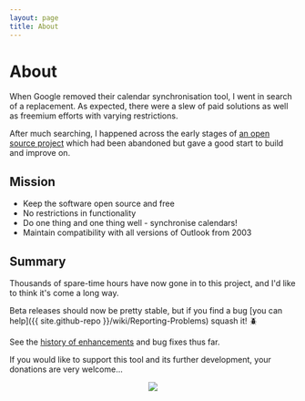 ```yaml
---
layout: page
title: About
---
```

# About
When Google removed their calendar synchronisation tool, I went in search of a replacement. As expected, there were a slew of paid solutions as well as freemium efforts with varying restrictions.  

After much searching, I happened across the early stages of [an open source project](https://outlookgooglesync.codeplex.com/) which had been abandoned but gave a good start to build and improve on.

## Mission
- Keep the software open source and free
- No restrictions in functionality
- Do one thing and one thing well - synchronise calendars!
- Maintain compatibility with all versions of Outlook from 2003

## Summary
Thousands of spare-time hours have now gone in to this project, and I'd like to think it's come a long way.

Beta releases should now be pretty stable, but if you find a bug [you can help]({{ site.github-repo }}/wiki/Reporting-Problems) squash it! :beetle:  

See the [history of enhancements](release-notes) and bug fixes thus far.

If you would like to support this tool and its further development, your donations are very welcome...

<div align="center"><a href="https://www.paypal.com/cgi-bin/webscr?cmd=_s-xclick&hosted_button_id=RT46CXQDSSYWJ&item_name=Outlook%20Google%20Calendar%20Sync%20donation.%20For%20splash%20screen%20hiding,%20enter%20your%20Gmail%20address%20in%20comment%20section" alt="Donate" onClick="handleClickEvent('outbound', 'Donate');"><img src="https://www.paypalobjects.com/en_GB/i/btn/btn_donate_SM.gif"/></a>

